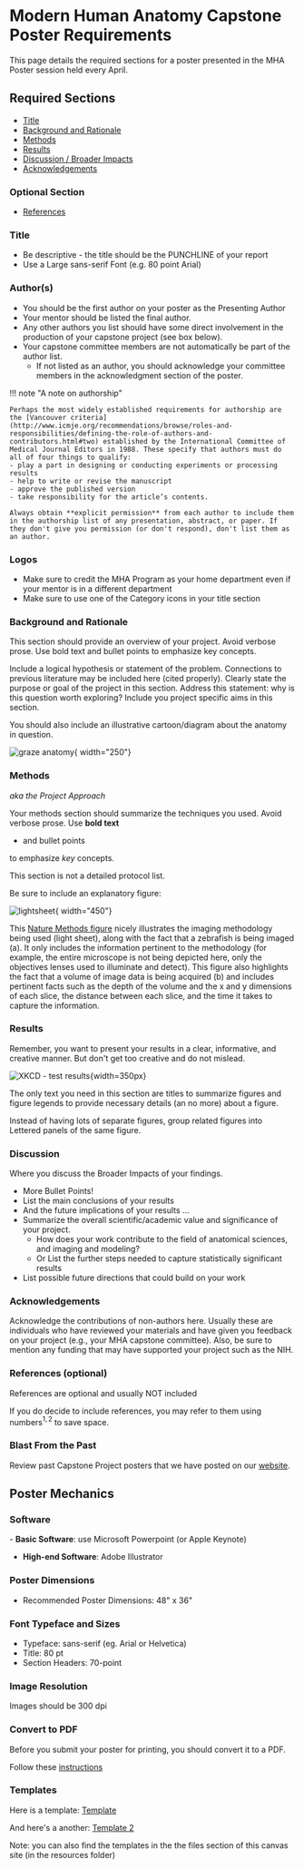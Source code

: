 # Modern Human Anatomy Capstone Poster Requirements

This page details the required sections for a poster presented in the MHA Poster session held every April.

## Required Sections  

- [Title](#title)
- [Background and Rationale](#background-and-rationale)
- [Methods](#methods)
- [Results](#results)
- [Discussion / Broader Impacts](#discussion)   
- [Acknowledgements](#acknowledgements)

### Optional Section

- [References](#references-optional)


### Title

- Be descriptive - the title should be the PUNCHLINE of your report
- Use a Large sans-serif Font (e.g. 80 point Arial)

### Author(s)

- You should be the first author on your poster as the Presenting Author
- Your mentor should be listed the final author.
- Any other authors you list should have some direct involvement in the production of your capstone project (see box below).
- Your capstone committee members are not automatically be part of the author list.
  - If not listed as an author, you should acknowledge your committee members in the acknowledgment section of the poster.

!!! note "A note on authorship"

    Perhaps the most widely established requirements for authorship are the [Vancouver criteria](http://www.icmje.org/recommendations/browse/roles-and-responsibilities/defining-the-role-of-authors-and-contributors.html#two) established by the International Committee of Medical Journal Editors in 1988. These specify that authors must do all of four things to qualify: 
    - play a part in designing or conducting experiments or processing results
    - help to write or revise the manuscript
    - approve the published version
    - take responsibility for the article’s contents. 
    
    Always obtain **explicit permission** from each author to include them in the authorship list of any presentation, abstract, or paper. If they don't give you permission (or don't respond), don't list them as an author.

### Logos

- Make sure to credit  the MHA Program as your home department even if your mentor is in a different department
- Make sure to use one of the Category icons in your title section 

### Background and Rationale

This section should provide an overview of your project. Avoid verbose prose. Use bold text and  bullet points to emphasize key concepts.

Include a logical hypothesis or statement of the problem. Connections to previous literature may be included here (cited properly). Clearly state the purpose or goal of the project in this section. Address this statement: why is this question worth exploring? Include you project specific aims in this section.

You should also include an illustrative cartoon/diagram about the anatomy in question.

![graze anatomy](images/graze-anatomy.jpg){ width="250"}

### Methods

*aka the Project Approach*

Your methods section should summarize the techniques you used. Avoid verbose prose. Use **bold text**

* and  bullet points

to emphasize *key* concepts.

This section is not a detailed protocol list.

Be sure to include an explanatory figure:

![lightsheet](images/whole_brain_light_sheet%20crop.jpeg){ width="450"}

This [Nature Methods figure](http://www.nature.com/nmeth/journal/v10/n5/fig_tab/nmeth.2434_F1.html) nicely illustrates the imaging methodology being used (light sheet), along with the fact that a zebrafish is being imaged (a). It only includes the information pertinent to the methodology (for example, the entire microscope is not being depicted here, only the objectives lenses used to illuminate and detect). This figure also highlights the fact that a volume of image data is being acquired (b) and includes pertinent facts such as the depth of the volume and the x and y dimensions of each slice, the distance between each slice, and the time it takes to capture the information.

### Results

Remember, you want to present your results in a clear, informative, and creative manner. But don't get too creative and  do not mislead.

![XKCD - test results][test-results]{width=350px}

[test-results]: https://imgs.xkcd.com/comics/rapid_test_results.png

The only text you need in this section are titles to summarize figures and figure legends to provide necessary details (an no more) about a figure.

Instead of having lots of separate figures, group related figures into Lettered panels of the same figure.

### Discussion

 Where you discuss the Broader Impacts of your findings.

- More  Bullet Points!
- List the main conclusions of your results
- And the future implications of your results ...
- Summarize the overall scientific/academic value and significance of your project.
  - How does your work contribute to the field of anatomical sciences, and imaging and modeling?
  - Or List the further steps needed to capture statistically significant results
- List possible future directions that could build on your work

### Acknowledgements

Acknowledge the contributions of non-authors here. Usually these are individuals who have reviewed your materials and have given you feedback on your project (e.g., your MHA capstone committee). Also, be sure to mention any funding that may have supported your project such as the NIH.

### References (optional)

References are optional and usually NOT included

If you do decide to include references, you may refer to them using numbers$^{1,2}$ to save space.

### Blast From the Past

Review past Capstone Project posters that we have posted on our [website](http://www.ucdenver.edu/academics/colleges/medicalschool/departments/CellDevelopmentalBiology/MSMHA/Pages/2016-Capstone-Posters.aspx).

## Poster Mechanics

### Software

- **Basic Software**: use Microsoft Powerpoint (or Apple Keynote)

- **High-end Software**: Adobe Illustrator

### Poster Dimensions

- Recommended Poster Dimensions: 48" x 36"

### Font Typeface and Sizes

- Typeface: sans-serif (eg. Arial or Helvetica)
- Title: 80 pt
- Section Headers: 70-point

### Image Resolution

Images should be 300 dpi

### Convert to PDF

Before you submit your poster for printing, you should convert it to a PDF. 

Follow these [instructions](https://phdposters.com/convert_to_pdf.php)

### Templates

Here is a template: [Template](assets)

And here's a another: [Template 2](../files/6457448)

Note: you can also find the templates in the the files section of this canvas site (in the resources folder)
